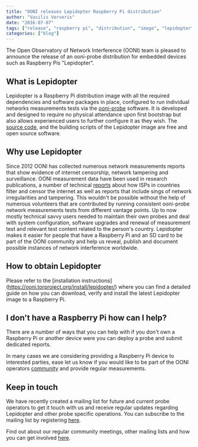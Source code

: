 ```yaml
---
title: "OONI releases Lepidopter Raspberry Pi distribution"
author: "Vasilis Ververis"
date: "2016-07-07"
tags: ["release", "raspberry pi", "distribution", "image", "lepidopter"]
categories: ["blog"]
---
```


The Open Observatory of Network Interference (OONI) team is pleased to announce
the release of an ooni-probe distribution for embedded devices such as
Raspberry Pis "Lepidopter".

## What is Lepidopter

Lepidopter is a Raspberry Pi distribution image with all the required
dependencies and software packages in place, configured to run individual
networks measurements tests via the
[ooni-probe](https://github.com/TheTorProject/ooni-probe) software. It is
developed and designed to require no physical attendance upon first bootstrap
but also allows experienced users to further configure it as they wish. The
[source code](https://github.com/TheTorProject/Lepidopter), and the building
scripts of the Lepidopter image are free and open source software.

## Why use Lepidopter

Since 2012 OONI has collected numerous network measurements reports that show
evidence of internet censorship, network tampering and surveillance. OONI
measurement data have been used in research publications, a number of technical
[reports](https://ooni.torproject.org/post/) about how ISPs in countries filter
and censor the internet as well as reports that include sings of network
irregularities and tampering. This wouldn't be possible without the help of
numerous volunteers that are contributed by running consistent ooni-probe
network measurements tests from different vantage points. Up to now mostly
technical savvy users needed to maintain their own probes and deal with system
configuration, software upgrades and renewal of measurement test and relevant
test content related to the person's country. Lepidopter makes it easier for
people that have a Raspberry Pi and an SD card to be part of the OONI community
and help us reveal, publish and document possible instances of network
interference worldwide.

## How to obtain Lepidopter

Please refer to the [installation instructions]
(https://ooni.torproject.org/install/lepidopter/) where you can find a detailed
guide on how you can download, verify and install the latest Lepidopter image
to a Raspberry Pi.

## I don't have a Raspberry Pi how can I help?

There are a number of ways that you can help with if you don't own a Raspberry
Pi or another device were you can deploy a probe and submit dedicated reports.

In many cases we are considering providing a Raspberry Pi device to interested
parties, ease let us know if you would like to be part of the OONI operators
[community](https://ooni.torproject.org/get-involved/partnership-program/) and
provide regular measurements.


## Keep in touch

We have recently created a mailing list for future and current probe operators
to get it touch with us and receive regular updates regarding Lepidopter and
other probe specific operations. You can subscribe to the mailing list by
registering
[here](https://lists.torproject.org/cgi-bin/mailman/listinfo/ooni-operators).

Find out about our regular community meetings, other mailing lists and how you
can get involved [here](/get-involved/).
